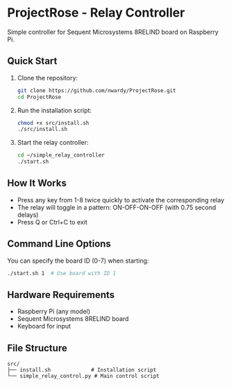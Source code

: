 # ProjectRose - Relay Controller

Simple controller for Sequent Microsystems 8RELIND board on Raspberry Pi.

## Quick Start

1. Clone the repository:
   ```bash
   git clone https://github.com/nwardy/ProjectRose.git
   cd ProjectRose
   ```

2. Run the installation script:
   ```bash
   chmod +x src/install.sh
   ./src/install.sh
   ```

3. Start the relay controller:
   ```bash
   cd ~/simple_relay_controller
   ./start.sh
   ```

## How It Works

- Press any key from 1-8 twice quickly to activate the corresponding relay
- The relay will toggle in a pattern: ON-OFF-ON-OFF (with 0.75 second delays)
- Press Q or Ctrl+C to exit

## Command Line Options

You can specify the board ID (0-7) when starting:
```bash
./start.sh 1  # Use board with ID 1
```

## Hardware Requirements

- Raspberry Pi (any model)
- Sequent Microsystems 8RELIND board
- Keyboard for input

## File Structure

```
src/
├── install.sh             # Installation script
└── simple_relay_control.py # Main control script
```